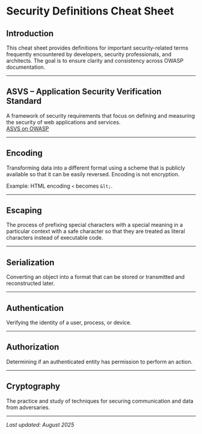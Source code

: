 # Security Definitions Cheat Sheet

## Introduction
This cheat sheet provides definitions for important security-related terms frequently encountered by developers, security professionals, and architects. The goal is to ensure clarity and consistency across OWASP documentation.

---

## **ASVS – Application Security Verification Standard**
A framework of security requirements that focus on defining and measuring the security of web applications and services.  
[ASVS on OWASP](https://owasp.org/ASVS/)

---

## Encoding
Transforming data into a different format using a scheme that is publicly available so that it can be easily reversed. Encoding is not encryption.  

Example: HTML encoding `<` becomes `&lt;`.

---

## Escaping
The process of prefixing special characters with a special meaning in a particular context with a safe character so that they are treated as literal characters instead of executable code.

---

## Serialization
Converting an object into a format that can be stored or transmitted and reconstructed later.

---

## Authentication
Verifying the identity of a user, process, or device.

---

## Authorization
Determining if an authenticated entity has permission to perform an action.

---

## Cryptography
The practice and study of techniques for securing communication and data from adversaries.

---

*Last updated: August 2025*

